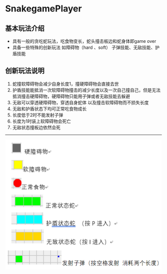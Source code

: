 # SnakegamePlayer
## 基本玩法介绍
- 具有一般的贪吃蛇玩法，吃食物变长，蛇头撞击板边和蛇身体即game over
- 具备一些特殊的创新玩法 如障碍物（hard 、soft） 子弹技能、无敌技能、护盾技能
## 创新玩法说明
1. 蛇撞软障碍物会减少自身长度1，撞硬障碍物会直接去世
2. 护盾技能能抵消一次软障碍物撞击的减少长度以及一次自己撞自己，但是无法抵消撞击硬障碍物，硬障碍物只能用子弹或者无敌技能去躲避
3. 无敌可以穿透硬障碍物，穿透自身蛇体 以及撞击软障碍物而不损失长度
4. 无敌和护盾状态下均可正常吃食物成长
5. 长度低于2时不能发射子弹
6. 长度为1时装上软障碍物会死亡
7. 无敌状态撞板边依然会死
---
![示例](./imgs/example.png)